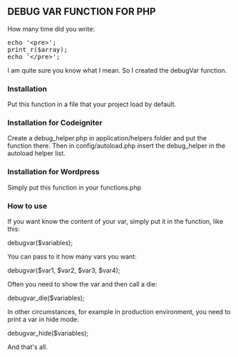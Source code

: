 <h2>DEBUG VAR FUNCTION FOR PHP</h2>

How many time did you write:

<pre>
echo '&lt;pre&gt;';
print_r($array);
echo '&lt;/pre&gt;';
</pre>

I am quite sure you know what I mean. So I created the debugVar function.

<h3>Installation</h3>

Put this function in a file that your project load by default.

<h3>Installation for Codeigniter</h3>

Create a debug_helper.php in application/helpers folder and put the
function there. Then in config/autoload.php insert the debug_helper
in the autoload helper list.

<h3>Installation for Wordpress</h3>

Simply put this function in your functions.php

<h3>How to use</h3>

If you want know the content of your var, simply put it in the function, like this:

debugvar($variables);

You can pass to it how many vars you want:

debugvar($var1, $var2, $var3, $var4);

Often you need to show the var and then call a die:

debugvar_die($variables);

In other circumstances, for example in production environment, you need to print a var in hide mode:

debugvar_hide($variables);

And that's all.
